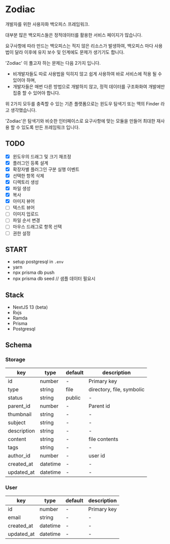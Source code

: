 # Zodiac

개발자를 위한 사용자화 백오피스 프레임워크.

대부분 많은 백오피스들은 정적데이터를 활용한 서비스 페이지가 많습니다.

요구사항에 따라 만드는 백오피스는 적지 않은 리소스가 발생하여, 백오피스 마다 사용법이 달라 이후에 유지 보수 및 인계에도 문제가 생기기도 합니다.

'Zodiac' 이 풀고자 하는 문제는 다음 2가지 입니다.

- 비개발자들도 따로 사용법을 익히지 않고 쉽게 사용하여 바로 서비스에 적용 될 수 있어야 하며,
- 개발자들은 매번 다른 방법으로 개발하지 않고, 정적 데이터를 구조화화여 개발에만 집중 할 수 있어야 합니다.

위 2가지 모두를 충족할 수 있는 기존 플랫폼으로는 윈도우 탐색기 또는 맥의 Finder 라고 생각했습니다.

'Zodiac'은 탐색기와 비슷한 인터페이스로 요구사항에 맞는 모듈을 만들어 최대한 재사용 할 수 있도록 만든 프레임워크 입니다.

## TODO

- [x] 윈도우의 드래그 및 크기 재조정  
- [x] 플러그인 등록 설계  
- [x] 확장자별 플러그인 구분 실행 이벤트  
- [x] 선택한 항목 삭제  
- [x] 디렉토리 생성  
- [x] 파일 생성  
- [x] 복사
- [x] 아미지 뷰어  
- [ ] 텍스트 뷰어  
- [ ] 이미지 업로드  
- [ ] 파일 순서 변경  
- [ ] 마우스 드래그로 항목 선택  
- [ ] 권한 설정

## START

- setup postgresql in `.env`
- yarn
- npx prisma db push
- npx prisma db seed // 샘플 데이터 필요시

## Stack

- NextJS 13 (beta)
- Rxjs
- Ramda
- Prisma
- Postgresql

## Schema

### Storage

| key         | type     | default | description               |
| ----------- | -------- | ------- | ------------------------- |
| id          | number   | -       | Primary key               |
| type        | string   | file    | directory, file, symbolic |
| status      | string   | public  | -                         |
| parent_id   | number   | -       | Parent id                 |
| thumbnail   | string   | -       | -                         |
| subject     | string   | -       | -                         |
| description | string   | -       | -                         |
| content     | string   | -       | file contents             |
| tags        | string   | -       | -                         |
| author_id   | number   | -       | user id                   |
| created_at  | datetime | -       | -                         |
| updated_at  | datetime | -       | -                         |

### User

| key        | type     | default | description |
| ---------- | -------- | ------- | ----------- |
| id         | number   | -       | Primary key |
| email      | string   | -       | -           |
| created_at | datetime | -       | -           |
| updated_at | datetime | -       | -           |
